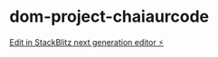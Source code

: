 # dom-project-chaiaurcode

[Edit in StackBlitz next generation editor ⚡️](https://stackblitz.com/~/github.com/royalakmaurya97/dom-project-chaiaurcode)